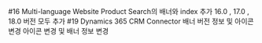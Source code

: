 #16 Multi-language Website Product Search의 배너와 index 추가
	16.0 , 17.0 , 18.0 버전 모두 추가
#19 Dynamics 365 CRM Connector 배너 버전 정보 및 아이콘 변경
	아이콘 변경 및 배너 정보 변경